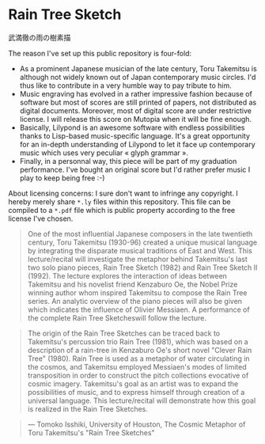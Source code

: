 Rain Tree Sketch
================

武満徹の雨の樹素描

The reason I've set up this public repository is four-fold:
 * As a prominent Japanese musician of the late century, Toru Takemitsu is although not widely known out of Japan contemporary music circles. I'd thus like to contribute in a very humble way to pay tribute to him.
 * Music engraving has evolved in a rather impressive fashion because of software but most of scores are still printed of papers, not distributed as digital documents. Moreover, most of digital score are under restrictive license. I will release this score on Mutopia when it will be fine enough.
 * Basically, Lilypond is an awesome software with endless possibilities thanks to Lisp-based music-specific language. It's a great opportunity for an in-depth understanding of Lilypond to let it face up contemporary music which uses very peculiar « glyph grammar ».
 * Finally, in a personnal way, this piece will be part of my graduation performance. I've bought an original score but I'd rather prefer music I play to keep being free :-)

About licensing concerns: I sure don't want to infringe any copyright. I hereby merely share `*.ly` files within this repository. This file can be compiled to a `*.pdf` file which is public property according to the free license I've chosen.

> One of the most influential Japanese composers in the late twentieth century, Toru Takemitsu (1930-96) created a unique musical language by integrating the disparate musical traditions of East and West. This lecture/recital will investigate the metaphor behind Takemitsu's last two solo piano pieces, Rain Tree Sketch (1982) and Rain Tree Sketch II (1992). The lecture explores the interaction of ideas between Takemitsu and his novelist friend Kenzaburo Oe, the Nobel Prize winning author whom inspired Takemitsu to compose the Rain Tree series. An analytic overview of the piano pieces will also be given which indicates the influence of Olivier Messiaen. A performance of the complete Rain Tree Sketcheswill follow the lecture.

> The origin of the Rain Tree Sketches can be traced back to Takemitsu's percussion trio Rain Tree (1981), which was based on a description of a rain-tree in Kenzaburo Oe's short novel "Clever Rain Tree" (1980). Rain Tree is used as a metaphor of water circulating in the cosmos, and Takemitsu employed Messiaen's modes of limited transposition in order to construct the pitch collections evocative of cosmic imagery. Takemitsu's goal as an artist was to expand the possibilities of music, and to express himself through creation of a universal language. This lecture/recital will demonstrate how this goal is realized in the Rain Tree Sketches.

> — Tomoko Isshiki, University of Houston, The Cosmic Metaphor of Toru Takemitsu's "Rain Tree Sketches"
